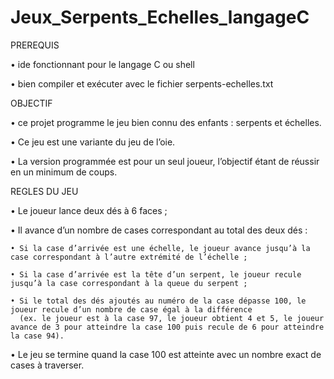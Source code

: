 # Jeux_Serpents_Echelles_langageC

PREREQUIS

• ide fonctionnant pour le langage C ou shell

• bien compiler et exécuter avec le fichier serpents-echelles.txt

OBJECTIF 

• ce projet programme le jeu bien connu des enfants : serpents et échelles. 

• Ce jeu est une variante du jeu de l’oie. 

• La version programmée est pour un seul joueur, l’objectif étant de réussir en un minimum de coups.

REGLES DU JEU

• Le joueur lance deux dés à 6 faces ;

• Il avance d’un nombre de cases correspondant au total des deux dés :

    • Si la case d’arrivée est une échelle, le joueur avance jusqu’à la case correspondant à l’autre extrémité de l’échelle ;
    
    • Si la case d’arrivée est la tête d’un serpent, le joueur recule jusqu’à la case correspondant à la queue du serpent ;
    
    • Si le total des dés ajoutés au numéro de la case dépasse 100, le joueur recule d’un nombre de case égal à la différence 
      (ex. le joueur est à la case 97, le joueur obtient 4 et 5, le joueur avance de 3 pour atteindre la case 100 puis recule de 6 pour atteindre la case 94).
      
• Le jeu se termine quand la case 100 est atteinte avec un nombre exact de cases à traverser.




